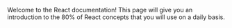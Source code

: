 Welcome to the React documentation! This page will give you an introduction to the 80% of React concepts that you will use on a daily basis.